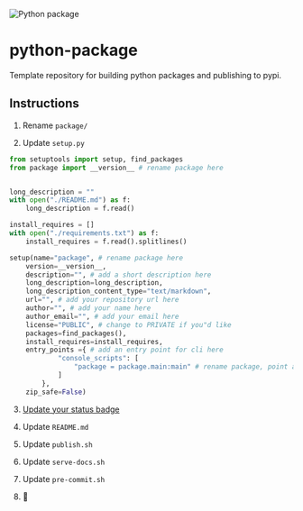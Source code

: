 ![Python package](https://github.com/cnpls/python-package/workflows/Python%20package/badge.svg)

# python-package

Template repository for building python packages and publishing to pypi.

## Instructions

1. Rename `package/`

2. Update `setup.py`

```python
from setuptools import setup, find_packages
from package import __version__ # rename package here


long_description = ""
with open("./README.md") as f:
    long_description = f.read()

install_requires = []
with open("./requirements.txt") as f:
    install_requires = f.read().splitlines()

setup(name="package", # rename package here
    version=__version__,
    description="", # add a short description here
    long_description=long_description,
    long_description_content_type="text/markdown",
    url="", # add your repository url here
    author="", # add your name here
    author_email="", # add your email here
    license="PUBLIC", # change to PRIVATE if you"d like
    packages=find_packages(),
    install_requires=install_requires,
    entry_points ={ # add an entry point for cli here
            "console_scripts": [
                "package = package.main:main" # rename package, point at a function
            ]
        },
    zip_safe=False)
```

3. [Update your status badge](https://docs.github.com/en/actions/configuring-and-managing-workflows/configuring-a-workflow#adding-a-workflow-status-badge-to-your-repository)

4. Update `README.md`

5. Update `publish.sh`

6. Update `serve-docs.sh`

7. Update `pre-commit.sh`

8. :rocket:
